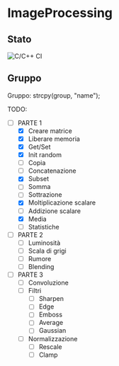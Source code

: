 # ImageProcessing

## Stato

![C/C++ CI](https://github.com/strcpy-group-name/ImageProcessing/workflows/C/C++%20CI/badge.svg?branch=master)

## Gruppo
Gruppo: strcpy(group, "name");

TODO:

- [ ] PARTE 1
	- [X] Creare matrice
	- [X] Liberare memoria
	- [X] Get/Set
	- [X] Init random
	- [ ] Copia
	- [ ] Concatenazione
	- [X] Subset
	- [ ] Somma
	- [ ] Sottrazione
	- [X] Moltiplicazione scalare
	- [ ] Addizione scalare
	- [X] Media
	- [ ] Statistiche

- [ ] PARTE 2
	- [ ] Luminosità
	- [ ] Scala di grigi
	- [ ] Rumore
	- [ ] Blending

- [ ] PARTE 3
	- [ ] Convoluzione
	- [ ] Filtri
		- [ ] Sharpen
		- [ ] Edge
		- [ ] Emboss
		- [ ] Average
		- [ ] Gaussian
	- [ ] Normalizzazione
		- [ ] Rescale
		- [ ] Clamp
